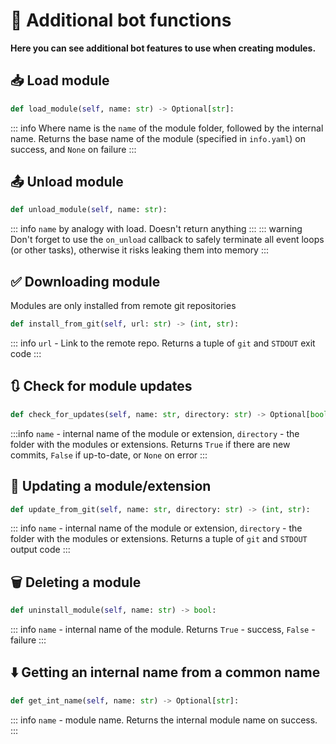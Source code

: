 # 🤖 Additional bot functions
**Here you can see additional bot features to use when creating modules.**

## 📥 Load module

```python
def load_module(self, name: str) -> Optional[str]:
```

::: info
Where name is the `name` of the module folder, followed by the internal name. Returns the base name of the module (specified in `info.yaml`) on success, and `None` on failure
:::



## 📤 Unload module

```python
def unload_module(self, name: str):
```

::: info
`name` by analogy with load. Doesn't return anything
:::
::: warning
Don't forget to use the `on_unload` callback to safely terminate all event loops (or other tasks), otherwise it risks leaking them into memory
:::



## ✅ Downloading module

Modules are only installed from remote git repositories

```python
def install_from_git(self, url: str) -> (int, str):
```

::: info
`url` - Link to the remote repo. Returns a tuple of `git` and `STDOUT` exit code
:::



## 🔃 Check for module updates

```python
def check_for_updates(self, name: str, directory: str) -> Optional[bool]:
```

:::info
`name` - internal name of the module or extension, `directory` - the folder with the modules or extensions. Returns `True` if there are new commits, `False` if up-to-date, or `None` on error
:::



## 🔄 Updating a module/extension

```python
def update_from_git(self, name: str, directory: str) -> (int, str):
```

::: info
`name` - internal name of the module or extension, `directory` - the folder with the modules or extensions. Returns a tuple of `git` and `STDOUT` output code
:::



## 🗑️ Deleting a module

```python
def uninstall_module(self, name: str) -> bool:
```

::: info
`name` - internal name of the module. Returns `True` - success, `False` - failure
:::



## ⬇️ Getting an internal name from a common name

```python
def get_int_name(self, name: str) -> Optional[str]:
```

::: info
`name` - module name. Returns the internal module name on success.
:::
